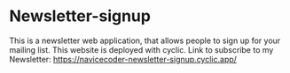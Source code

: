 # Newsletter-signup
This is a newsletter web application, that allows people to sign up for your mailing list. This website is deployed with cyclic.
Link to subscribe to my Newsletter:
https://navicecoder-newsletter-signup.cyclic.app/

